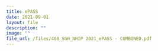 ```yaml
---
title: ePASS
date: 2021-09-01
layout: file
description: ""
image: ""
file_url: /files/468_SGH_NHIP 2021_ePASS - COMBINED.pdf
---
```


